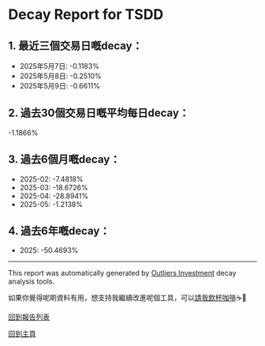 # Decay Report for TSDD

## 1. 最近三個交易日嘅decay：

- 2025年5月7日: -0.1183%
- 2025年5月8日: -0.2510%
- 2025年5月9日: -0.6611%

## 2. 過去30個交易日嘅平均每日decay：
-1.1866%

## 3. 過去6個月嘅decay：

- 2025-02: -7.4818%
- 2025-03: -18.6726%
- 2025-04: -28.8941%
- 2025-05: -1.2138%

## 4. 過去6年嘅decay：

- 2025: -50.4693%


***

This report was automatically generated by [Outliers Investment](https://outliersecon.github.io/Outliers-Investment/) decay analysis tools.

如果你覺得呢啲資料有用，想支持我繼續改進呢個工具，可以[請我飲杯咖啡](https://buymeacoffee.com/outliersecon)☕🙏

[回到報告列表](https://outliersecon.github.io/Outliers-Investment/reports/reports_public)

[回到主頁](https://outliersecon.github.io/Outliers-Investment/)